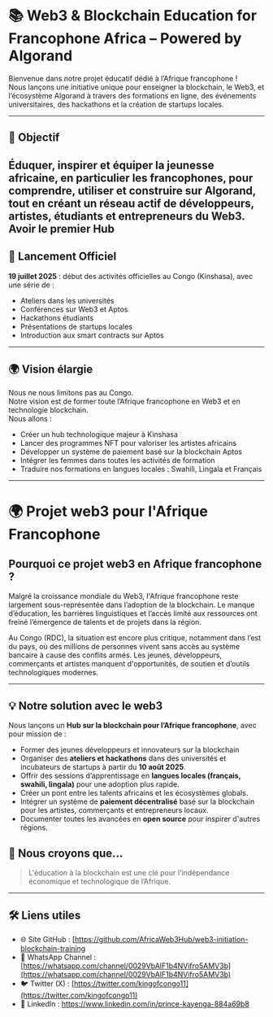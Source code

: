 # 📚 Web3 & Blockchain Education for Francophone Africa – Powered by Algorand 

Bienvenue dans notre projet éducatif dédié à l’Afrique francophone !  
Nous lançons une initiative unique pour enseigner la blockchain, le Web3, et l’écosystème Algorand à travers des formations en ligne, des événements universitaires, des hackathons et la création de startups locales.

---

## 🚀 Objectif
Éduquer, inspirer et équiper la jeunesse africaine, en particulier les francophones, pour comprendre, utiliser et construire sur Algorand, tout en créant un réseau actif de développeurs, artistes, étudiants et entrepreneurs du Web3.
Avoir le premier Hub 
---

## 📆 Lancement Officiel
**19 juillet 2025** : début des activités officielles au Congo (Kinshasa), avec une série de :
- Ateliers dans les universités
- Conférences sur Web3 et Aptos
- Hackathons étudiants
- Présentations de startups locales
- Introduction aux smart contracts sur Aptos

---

## 🌍 Vision élargie

Nous ne nous limitons pas au Congo.  
Notre vision est de former toute l’Afrique francophone en Web3 et en technologie blockchain.  
Nous allons :
- Créer un hub technologique majeur à Kinshasa
- Lancer des programmes NFT pour valoriser les artistes africains
- Développer un système de paiement basé sur la blockchain Aptos
- Intégrer les femmes dans toutes les activités de formation
- Traduire nos formations en langues locales : Swahili, Lingala et Français

---

# 🌍 Projet web3 pour l'Afrique Francophone

## Pourquoi ce projet web3 en Afrique francophone ?

Malgré la croissance mondiale du Web3, l'Afrique francophone reste largement sous-représentée dans l’adoption de la blockchain. Le manque d’éducation, les barrières linguistiques et l’accès limité aux ressources ont freiné l’émergence de talents et de projets dans la région.

Au Congo (RDC), la situation est encore plus critique, notamment dans l’est du pays, où des millions de personnes vivent sans accès au système bancaire à cause des conflits armés. Les jeunes, développeurs, commerçants et artistes manquent d'opportunités, de soutien et d’outils technologiques modernes.

---

## 💡 Notre solution avec le web3 

Nous lançons un **Hub sur la blockchain pour l’Afrique francophone**, avec pour mission de :

- Former des jeunes développeurs et innovateurs sur la blockchain
- Organiser des **ateliers et hackathons** dans des universités et incubateurs de startups à partir du **10 août 2025**.
- Offrir des sessions d’apprentissage en **langues locales (français, swahili, lingala)** pour une adoption plus rapide.
- Créer un pont entre les talents africains et les écosystèmes globals.
- Intégrer un système de **paiement décentralisé** basé sur la blockchain pour les artistes, commerçants et entrepreneurs locaux.
- Documenter toutes les avancées en **open source** pour inspirer d'autres régions.
## 🧠 Nous croyons que...

> L'éducation à la blockchain est une clé pour l'indépendance économique et technologique de l’Afrique.


---
## 🛠 Liens utiles

- 🌐 Site GitHub : [https://github.com/AfricaWeb3Hub/web3-initiation-blockchain-training
- 📱 WhatsApp Channel : [https://whatsapp.com/channel/0029VbAlF1b4NVifro5AMV3b](https://whatsapp.com/channel/0029VbAlF1b4NVifro5AMV3b)
- 🐦 Twitter (X) : [https://twitter.com/kingofcongo11](https://twitter.com/kingofcongo11)
- 💼 LinkedIn : https://www.linkedin.com/in/prince-kayenga-884a69b8